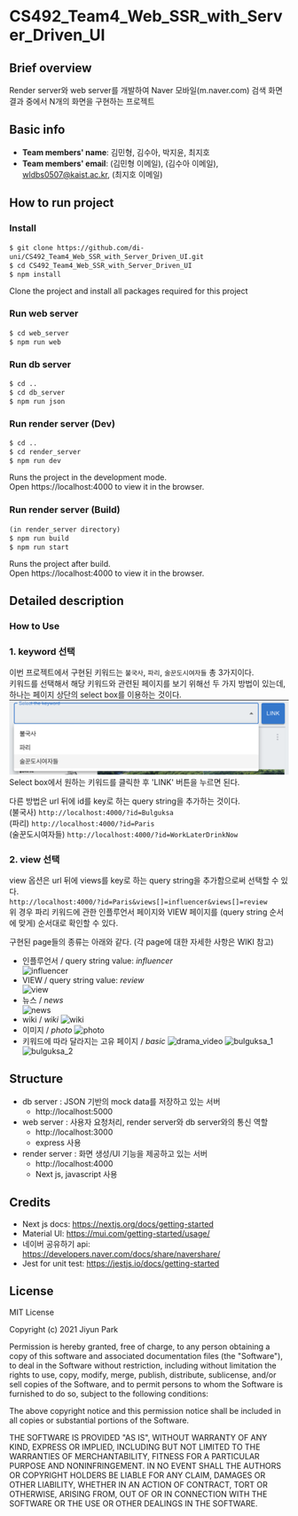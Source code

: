 # CS492_Team4_Web_SSR_with_Server_Driven_UI

## Brief overview

Render server와 web server를 개발하여 Naver 모바일(m.naver.com) 검색 화면 결과 중에서 N개의 화면을 구현하는 프로젝트 

## Basic info

- **Team members' name**: 김민형, 김수아, 박지윤, 최지호
- **Team members' email**: (김민형 이메일), (김수아 이메일), wldbs0507@kaist.ac.kr, (최지호 이메일)


## How to run project
### Install
```
$ git clone https://github.com/di-uni/CS492_Team4_Web_SSR_with_Server_Driven_UI.git
$ cd CS492_Team4_Web_SSR_with_Server_Driven_UI
$ npm install 
```
Clone the project and install all packages required for this project   

### Run web server
```
$ cd web_server
$ npm run web
```
### Run db server
```
$ cd ..
$ cd db_server
$ npm run json
```
### Run render server (Dev)
```
$ cd ..
$ cd render_server
$ npm run dev
```
Runs the project in the development mode.   
Open https://localhost:4000 to view it in the browser.

### Run render server (Build)
```
(in render_server directory)
$ npm run build
$ npm run start
```
Runs the project after build.   
Open https://localhost:4000 to view it in the browser.


## Detailed description
### How to Use 
### 1. keyword 선택      
이번 프로젝트에서 구현된 키워드는 `불국사`, `파리`, `술꾼도시여자들` 총 3가지이다.  
키워드를 선택해서 해당 키워드와 관련된 페이지를 보기 위해선 두 가지 방법이 있는데, 하나는 페이지 상단의 select box를 이용하는 것이다. 
![keyword_select_box](screenshots/keyword_select_box.png)
Select box에서 원하는 키워드를 클릭한 후 'LINK' 버튼을 누르면 된다.

다른 방법은 url 뒤에 id를 key로 하는 query string을 추가하는 것이다.   
(불국사)  ```http://localhost:4000/?id=Bulguksa```     
(파리)   ```http://localhost:4000/?id=Paris```    
(술꾼도시여자들) ```http://localhost:4000/?id=WorkLaterDrinkNow```  

### 2. view 선택
view 옵션은 url 뒤에 views를 key로 하는 query string을 추가함으로써 선택할 수 있다.   
```http://localhost:4000/?id=Paris&views[]=influencer&views[]=review ```   
위 경우 파리 키워드에 관한 인플루언서 페이지와 VIEW 페이지를 (query string 순서에 맞게) 순서대로 확인할 수 있다.

구현된 page들의 종류는 아래와 같다. (각 page에 대한 자세한 사항은 WIKI 참고)
- 인플루언서 / query string value: *influencer*  
![influencer](screenshots/influencer.png)
- VIEW / query string value: *review*   
![view](screenshots/view.png)
- 뉴스 / *news*   
![news](screenshots/news.png)
- wiki / *wiki*
![wiki](screenshots/wiki.png)
- 이미지 / *photo*
![photo](screenshots/photo.png)
- 키워드에 따라 달라지는 고유 페이지 / *basic*
![drama_video](screenshots/drama_video.png)
![bulguksa_1](screenshots/bulguksa_1.png)
![bulguksa_2](screenshots/bulguksa_2.png)


## Structure
- db server : JSON 기반의 mock data를 저장하고 있는 서버
    - http://localhost:5000
- web server : 사용자 요청처리, render server와 db server와의 통신 역할
    - http://localhost:3000
    - express 사용
- render server : 화면 생성/UI 기능을 제공하고 있는 서버
    - http://localhost:4000
    - Next js, javascript 사용   



<!-- ## Resources

1. [Demo Video](https://) Add youtube link later -->

## Credits
- Next js docs: https://nextjs.org/docs/getting-started
- Material UI: https://mui.com/getting-started/usage/
- 네이버 공유하기 api: https://developers.naver.com/docs/share/navershare/
- Jest for unit test: https://jestjs.io/docs/getting-started

## License

 MIT License   

Copyright (c) 2021 Jiyun Park
     
Permission is hereby granted, free of charge, to any person obtaining a copy
of this software and associated documentation files (the "Software"), to deal
in the Software without restriction, including without limitation the rights
to use, copy, modify, merge, publish, distribute, sublicense, and/or sell
copies of the Software, and to permit persons to whom the Software is
furnished to do so, subject to the following conditions:
     
The above copyright notice and this permission notice shall be included in all
copies or substantial portions of the Software.
     
THE SOFTWARE IS PROVIDED "AS IS", WITHOUT WARRANTY OF ANY KIND, EXPRESS OR
IMPLIED, INCLUDING BUT NOT LIMITED TO THE WARRANTIES OF MERCHANTABILITY,
FITNESS FOR A PARTICULAR PURPOSE AND NONINFRINGEMENT. IN NO EVENT SHALL THE
AUTHORS OR COPYRIGHT HOLDERS BE LIABLE FOR ANY CLAIM, DAMAGES OR OTHER
LIABILITY, WHETHER IN AN ACTION OF CONTRACT, TORT OR OTHERWISE, ARISING FROM,
OUT OF OR IN CONNECTION WITH THE SOFTWARE OR THE USE OR OTHER DEALINGS IN THE
SOFTWARE.